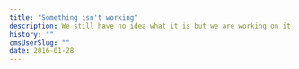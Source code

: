 ```yaml
---
title: "Something isn't working"
description: We still have no idea what it is but we are working on it.
history: ""
cmsUserSlug: ""
date: 2016-01-28 
---
```


